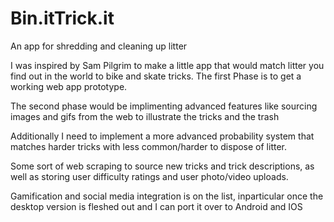 # Bin.itTrick.it
An app for shredding and cleaning up litter

I was inspired by Sam Pilgrim to make a little app that would match litter you find out in the world to bike and skate tricks.
The first Phase is to get a working web app prototype.

The second phase would be implimenting advanced features like sourcing images and gifs from the web to illustrate the tricks and the trash

Additionally I need to implement a more advanced probability system that matches harder tricks with less common/harder to dispose of
litter.

Some sort of web scraping to source new tricks and trick descriptions, as well as storing user difficulty ratings and user photo/video uploads. 

Gamification and social media integration is on the list, inparticular once the desktop version is fleshed out and I can port it over to Android and IOS
